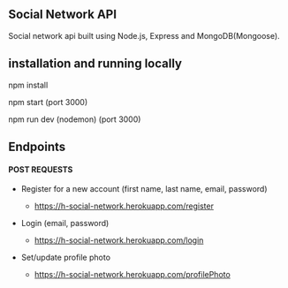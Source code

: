 <h2>Social Network API</h2>

Social network api built using Node.js, Express and MongoDB(Mongoose).

<h2>installation and running locally</h2>

npm install

npm start (port 3000)

npm run dev (nodemon) (port 3000)

<h2>Endpoints</h2>

<h4>POST REQUESTS</h4>

- Register for a new account (first name, last name, email, password)
  - https://h-social-network.herokuapp.com/register

- Login (email, password)
  - https://h-social-network.herokuapp.com/login

- Set/update profile photo
  - https://h-social-network.herokuapp.com/profilePhoto
